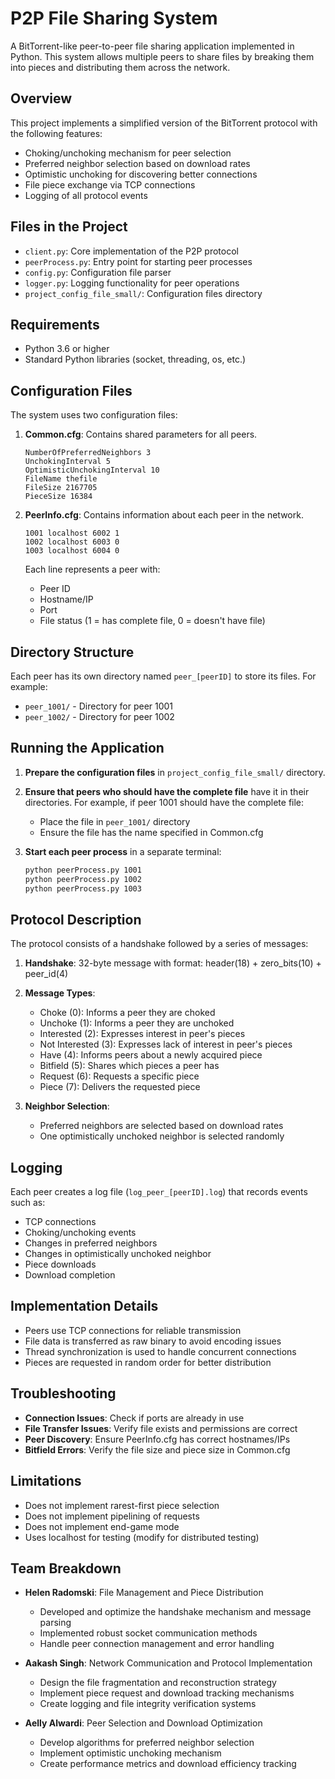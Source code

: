<!-- # P2P File Sharing System

This project implements a peer-to-peer file sharing system similar to BitTorrent. It includes mechanisms for choking/unchoking, preferred neighbor selection, and optimistic unchoking.

## Files in this Project

- `client.py`: Core BitTorrent-like protocol implementation
- `peerProcess.py`: Entry point for peer processes
- `config.py`: Configuration file parser
- `logger.py`: Logging functionality for peer operations
- `main.py`: Simple testing script for a single client
- `test_p2p.py`: Comprehensive test script to set up and run a multi-peer environment
- Configuration files in `project_config_file_small/`:
  - `Common.cfg`: Shared configuration parameters
  - `PeerInfo.cfg`: Information about each peer

## Getting Started

### Prerequisites

- Python 3.6 or higher

### Setting Up a Test Environment

The easiest way to set up a test environment is to use the `test_p2p.py` script:

```bash
python test_p2p.py [file_to_share]
```

This script will:
1. Create necessary configuration files
2. Set up peer directories
3. Copy the file to the first peer (or create a dummy test file if none is provided)
4. Optionally start all peer processes in separate terminals

### Manual Setup

1. Create the configuration directory and files:
   ```
   mkdir -p project_config_file_small
   ```

2. Create `Common.cfg` with parameters:
   ```
   NumberOfPreferredNeighbors 2
   UnchokingInterval 5
   OptimisticUnchokingInterval 15
   FileName test_file.dat
   FileSize 1048576
   PieceSize 16384
   ```

3. Create `PeerInfo.cfg` with peer information:
   ```
   1001 localhost 6001 1
   1002 localhost 6002 0
   1003 localhost 6003 0
   ```

4. Create peer directories:
   ```
   mkdir -p peer_1001 peer_1002 peer_1003
   ```

5. Place the file to be shared in the directory of the peer(s) that should have it initially:
   ```
   cp test_file.dat peer_1001/
   ```

## Running the Peer Processes

Start each peer process in a separate terminal:

```bash
python peerProcess.py 1001
python peerProcess.py 1002
python peerProcess.py 1003
```

The peers will connect to each other according to the protocol description. Peers that start later will connect to peers that started earlier.

## Monitoring Progress

Each peer creates a log file named `log_peer_[peerID].log` in the working directory. You can monitor these log files to see the progress of file sharing:

```bash
tail -f log_peer_1001.log
```

The log files include information about:
- TCP connections
- Changes in preferred neighbors
- Changes in optimistically unchoked neighbors
- Choking/unchoking events
- Piece downloads
- Download completion

## Implementation Details

### BitTorrent-like Protocol

The implementation follows a simplified BitTorrent protocol with the following message types:
- `choke` (0)
- `unchoke` (1)
- `interested` (2)
- `not interested` (3)
- `have` (4)
- `bitfield` (5)
- `request` (6)
- `piece` (7)

### Peer Selection

- Preferred neighbors are selected every `UnchokingInterval` seconds based on download rates
- An optimistically unchoked neighbor is selected every `OptimisticUnchokingInterval` seconds

### File Handling

- Files are divided into pieces of size specified in `Common.cfg`
- Pieces are requested randomly from peers that have them
- Once a piece is downloaded, a `have` message is sent to all connected peers

## Troubleshooting

### Connection Issues
- Ensure that the specified ports are available
- Make sure the hostnames or IP addresses in `PeerInfo.cfg` are correct
- Check firewall settings if peers are on different machines

### File Transfer Issues
- Verify that the file exists in the peer directory of peers that should have it initially
- Ensure the file size in `Common.cfg` matches the actual file size

### Process Termination
- If a peer process doesn't terminate properly after all peers have the complete file,
  you may need to terminate it manually (Ctrl+C) -->

  # P2P File Sharing System

A BitTorrent-like peer-to-peer file sharing application implemented in Python. This system allows multiple peers to share files by breaking them into pieces and distributing them across the network.

## Overview

This project implements a simplified version of the BitTorrent protocol with the following features:

- Choking/unchoking mechanism for peer selection
- Preferred neighbor selection based on download rates
- Optimistic unchoking for discovering better connections
- File piece exchange via TCP connections
- Logging of all protocol events

## Files in the Project

- `client.py`: Core implementation of the P2P protocol
- `peerProcess.py`: Entry point for starting peer processes
- `config.py`: Configuration file parser
- `logger.py`: Logging functionality for peer operations
- `project_config_file_small/`: Configuration files directory

## Requirements

- Python 3.6 or higher
- Standard Python libraries (socket, threading, os, etc.)

## Configuration Files

The system uses two configuration files:

1. **Common.cfg**: Contains shared parameters for all peers.
   ```
   NumberOfPreferredNeighbors 3
   UnchokingInterval 5
   OptimisticUnchokingInterval 10
   FileName thefile
   FileSize 2167705
   PieceSize 16384
   ```

2. **PeerInfo.cfg**: Contains information about each peer in the network.
   ```
   1001 localhost 6002 1 
   1002 localhost 6003 0
   1003 localhost 6004 0
   ```
   Each line represents a peer with:
   - Peer ID
   - Hostname/IP
   - Port
   - File status (1 = has complete file, 0 = doesn't have file)

## Directory Structure

Each peer has its own directory named `peer_[peerID]` to store its files. For example:
- `peer_1001/` - Directory for peer 1001
- `peer_1002/` - Directory for peer 1002

## Running the Application

1. **Prepare the configuration files** in `project_config_file_small/` directory.

2. **Ensure that peers who should have the complete file** have it in their directories.
   For example, if peer 1001 should have the complete file:
   - Place the file in `peer_1001/` directory
   - Ensure the file has the name specified in Common.cfg

3. **Start each peer process** in a separate terminal:
   ```bash
   python peerProcess.py 1001
   python peerProcess.py 1002
   python peerProcess.py 1003
   ```

## Protocol Description

The protocol consists of a handshake followed by a series of messages:

1. **Handshake**: 32-byte message with format: header(18) + zero_bits(10) + peer_id(4)

2. **Message Types**:
   - Choke (0): Informs a peer they are choked
   - Unchoke (1): Informs a peer they are unchoked
   - Interested (2): Expresses interest in peer's pieces
   - Not Interested (3): Expresses lack of interest in peer's pieces
   - Have (4): Informs peers about a newly acquired piece
   - Bitfield (5): Shares which pieces a peer has
   - Request (6): Requests a specific piece
   - Piece (7): Delivers the requested piece

3. **Neighbor Selection**:
   - Preferred neighbors are selected based on download rates
   - One optimistically unchoked neighbor is selected randomly

## Logging

Each peer creates a log file (`log_peer_[peerID].log`) that records events such as:
- TCP connections
- Choking/unchoking events
- Changes in preferred neighbors
- Changes in optimistically unchoked neighbor
- Piece downloads
- Download completion

## Implementation Details

- Peers use TCP connections for reliable transmission
- File data is transferred as raw binary to avoid encoding issues
- Thread synchronization is used to handle concurrent connections
- Pieces are requested in random order for better distribution

## Troubleshooting

- **Connection Issues**: Check if ports are already in use
- **File Transfer Issues**: Verify file exists and permissions are correct
- **Peer Discovery**: Ensure PeerInfo.cfg has correct hostnames/IPs
- **Bitfield Errors**: Verify the file size and piece size in Common.cfg

## Limitations

- Does not implement rarest-first piece selection
- Does not implement pipelining of requests
- Does not implement end-game mode
- Uses localhost for testing (modify for distributed testing)

## Team Breakdown

- **Helen Radomski**: File Management and Piece Distribution

    - Developed and optimize the handshake mechanism and message parsing
    - Implemented robust socket communication methods
    - Handle peer connection management and error handling

- **Aakash Singh**: Network Communication and Protocol Implementation

    - Design the file fragmentation and reconstruction strategy
    - Implement piece request and download tracking mechanisms
    - Create logging and file integrity verification systems

- **Aelly Alwardi**: Peer Selection and Download Optimization

    - Develop algorithms for preferred neighbor selection
    - Implement optimistic unchoking mechanism
    - Create performance metrics and download efficiency tracking